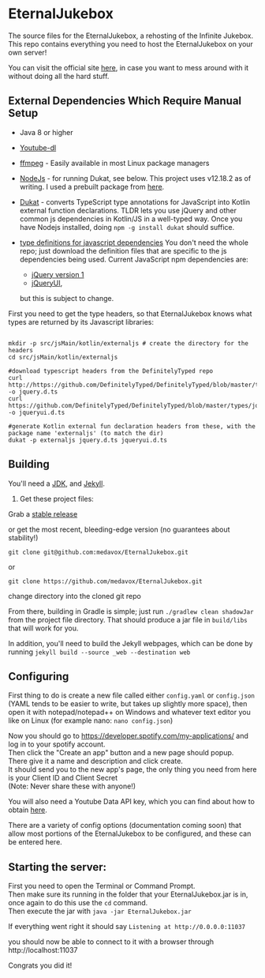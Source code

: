 # EternalJukebox

The source files for the EternalJukebox, a rehosting of the Infinite Jukebox.  
This repo contains everything you need to host the EternalJukebox on your own server!  

You can visit the official site [here](https://eternalbox.dev/), 
in case you want to mess around with it without doing all the hard stuff.  

## External Dependencies Which Require Manual Setup

* Java 8 or higher
* [Youtube-dl](https://youtube-dl.org/)
* [ffmpeg](https://ffmpeg.org/) - Easily available in most Linux package managers 
* [NodeJs](https://nodejs.org/en/) - for running Dukat, see below. This project uses v12.18.2 as of writing. 
  I used a prebuilt package from [here](https://github.com/nodesource/distributions).
* [Dukat](https://github.com/kotlin/dukat) - converts TypeScript type annotations for JavaScript into Kotlin external function declarations.
  TLDR lets you use jQuery and other common js dependencies in Kotlin/JS in a well-typed way.
  Once you have Nodejs installed, doing `npm -g install dukat` should suffice.
* [type definitions for javascript dependencies](https://github.com/DefinitelyTyped/DefinitelyTyped) 
  You don't need the whole repo; just download the definition files that are specific to the js dependencies being used. 
  Current JavaScript npm dependencies are:
    - [jQuery version 1](https://github.com/DefinitelyTyped/DefinitelyTyped/blob/master/types/jquery/v1/index.d.ts)
    - [jQueryUI](https://github.com/DefinitelyTyped/DefinitelyTyped/blob/master/types/jqueryui/index.d.ts), 
    
  but this is subject to change.

First you need to get the type headers, so that EternalJukebox knows what types are returned by its Javascript libraries:

```shell script

mkdir -p src/jsMain/kotlin/externaljs # create the directory for the headers
cd src/jsMain/kotlin/externaljs

#download typescript headers from the DefinitelyTyped repo
curl http://https://github.com/DefinitelyTyped/DefinitelyTyped/blob/master/types/jquery/v1/index.d.ts -o jquery.d.ts 
curl https://github.com/DefinitelyTyped/DefinitelyTyped/blob/master/types/jqueryui/index.d.ts -o jqueryui.d.ts

#generate Kotlin external fun declaration headers from these, with the package name 'externaljs' (to match the dir)
dukat -p externaljs jquery.d.ts jqueryui.d.ts
``` 

## Building

You'll need a [JDK](http://www.oracle.com/technetwork/java/javase/downloads/jdk8-downloads-2133151.html), 
and [Jekyll](https://jekyllrb.com/).

1. Get these project files:

Grab a [stable release](https://github.com/medavox/EternalJukebox/releases)

or get the most recent, bleeding-edge version (no guarantees about stability!)

```shell script
git clone git@github.com:medavox/EternalJukebox.git
```

or
```shell script
git clone https://github.com/medavox/EternalJukebox.git
```

change directory into the cloned git repo

From there, building in Gradle is simple; just run `./gradlew clean shadowJar` from the project file directory.
That should produce a jar file in `build/libs` that will work for you.

In addition, you'll need to build the Jekyll webpages, which can be done by running `jekyll build --source _web --destination web`


## Configuring
First thing to do is create a new file called either `config.yaml` or `config.json` 
(YAML tends to be easier to write, but takes up slightly more space), 
then open it with notepad/notepad++ on Windows and whatever text editor you like on Linux (for example nano: `nano config.json`)

Now you should go to https://developer.spotify.com/my-applications/ and log in to your spotify account.  
Then click the "Create an app" button and a new page should popup.   
There give it a name and description and click create.   
It should send you to the new app's page, the only thing you need from here is your Client ID and Client Secret  
(Note: Never share these with anyone!)  

You will also need a Youtube Data API key, which you can find about how to obtain [here](https://developers.google.com/youtube/v3/getting-started).

There are a variety of config options (documentation coming soon) that allow most portions of the EternalJukebox to be configured, and these can be entered here.

## Starting the server:

First you need to open the Terminal or Command Prompt.  
Then make sure its running in the folder that your EternalJukebox.jar is in, once again to do this use the `cd` command.  
Then execute the jar with `java -jar EternalJukebox.jar`

If everything went right it should say `Listening at http://0.0.0.0:11037`  

you should now be able to connect to it with a browser through http://localhost:11037  

Congrats you did it!  